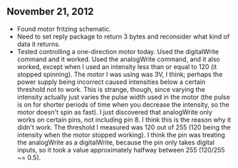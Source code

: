 ## November 21, 2012

- Found motor fritzing schematic.
- Need to set reply package to return 3 bytes and reconsider what kind of data it returns.
- Tested controlling a one-direction motor today. Used the digitalWrite command and it worked. Used the analogWrite command, and it also worked, except when I used an intensity less than or equal to 120 (it stopped spinning). The motor I was using was 3V, I think; perhaps the power supply being incorrect caused intensities below a certain threshold not to work. This is strange, though, since varying the intensity actually just varies the pulse width used in the motor (the pulse is on for shorter periods of time when you decrease the intensity, so the motor doesn't spin as fast). I just discovered that analogWrite only works on certain pins, not including pin 8. I think this is the reason why it didn't work. The threshold I measured was 120 out of 255 (120 being the intensity when the motor stopped working). I think the pin was treating the analogWrite as a digitalWrite, because the pin only takes digital inputs, so it took a value approximately halfway between 255 (120/255 ~= 0.5).